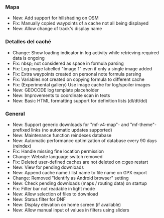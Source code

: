 
### Mapa
- New: Add support for hillshading on OSM
- Fix: Manually copied waypoints of a cache not all being displayed
- New: Allow change of track's display name

### Detalles del caché
- Change: Show loading indicator in log activity while retrieving required data is ongoing
- Fix: nbsp; not considered as space in formula parsing
- Fix: Log image labelled "Image 1" even if only a single image added
- Fix: Extra waypoints created on personal note formula parsing
- Fix: Variables not created on copying formula to different cache
- Fix: (Experimental gallery) Use image cache for log/spoiler images
- New: GEOCODE log template placeholder
- New: Improvements to coordinate scan in texts
- New: Basic HTML formatting support for definition lists (dl/dt/dd)

### General
- New: Support generic downloads for "mf-v4-map"- and "mf-theme"-prefixed links (no automatic updates supported)
- New: Maintenance function reindexes database
- New: Automatic performance optimization of database every 90 days (reindex)
- Fix: Handle missing fine location permission
- Change: Website language switch removed
- Fix: Deleted user-defined caches are not deleted on c:geo restart
- New: View for pending downloads
- New: Append cache name / list name to file name on GPX export
- Change: Removed "Identify as Android browser" setting
- New: Check pending downloads (maps / routing data) on startup
- Fix: Filter bar not readable in light mode
- New: Allow selection of files to download
- New: Status filter for DNF
- New: Display elevation on home screen (if available)
- New: Allow manual input of values in filters using sliders
